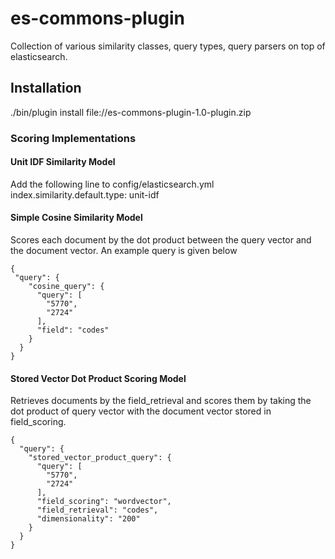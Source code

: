 # es-commons-plugin

Collection of various similarity classes, query types, query parsers on top of
elasticsearch. 


## Installation
./bin/plugin install file://es-commons-plugin-1.0-plugin.zip

### Scoring Implementations

#### Unit IDF Similarity Model
Add the following line to config/elasticsearch.yml
index.similarity.default.type: unit-idf


#### Simple Cosine Similarity Model
Scores each document by the dot product between the query vector and the document
vector. An example query is given below


```
{
 "query": {
    "cosine_query": {
      "query": [
        "5770",
        "2724"
      ],
      "field": "codes"
    }
  }
}

```

#### Stored Vector Dot Product Scoring Model
Retrieves documents by the field_retrieval and scores them by taking the dot product of query vector with the document vector stored in field_scoring.

```
{
  "query": {
    "stored_vector_product_query": {
      "query": [
        "5770",
        "2724"
      ],
      "field_scoring": "wordvector",
      "field_retrieval": "codes",
      "dimensionality": "200"
    }
  }
}
```
